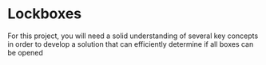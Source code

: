# Lockboxes

For this project, you will need a solid understanding of several key concepts in order to develop a solution that can efficiently determine if all boxes can be opened